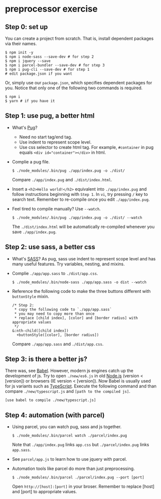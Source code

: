 # preprocessor exercise

## Step 0: set up

You can create a project from scratch.  That is, install dependent packages via their names.

```
$ npm init -y
$ npm i node-sass --save-dev # for step 2
$ npm i jquery --save
$ npm i parcel-bundler --save-dev # for step 3
$ npm i pug-cli --save-dev # for step 1
# edit package.json if you want
```

Or, simply use our `package.json`, which specifies dependent packages for you. Notice that only one of the following two commands is required.

```
$ npm i
$ yarn # if you have it
```

## Step 1: use pug, a better html

* What's [Pug](https://pugjs.org/language/tags.html)?
  * Need no start tag/end tag.
  * Use indent to represent scope level.
  * Use css selector to create html tag. For example, `#container` in pug equals `<div id="container"></div>` in html.

* Complie a pug file.

  ```
  $ ./node_modules/.bin/pug ./app/index.pug -o ./dist/
  ```

  Compare `./app/index.pug` and `./dist/index.html`.

* Insert a `<h2>Hello world!</h2>` equivalent into `./app/index.pug` and follow instructions beginning with `Step 1`. In `vi`, try pressing `/` key to search text. Remember to re-compile once you edit `./app/index.pug`.

* Feel tired to compile manually? Use `--watch`.

  ```
  $ ./node_modules/.bin/pug ./app/index.pug -o ./dist/ --watch
  ```

  The `./dist/index.html` will be automatically re-compiled whenever you save `./app/index.pug`.

## Step 2: use sass, a better css

* What's [SASS](https://sass-lang.com/guide)? As pug, sass use indent to represent scope level and has many useful features. Try variables, nesting, and mixins.

* Complie `./app/app.sass` to `./dist/app.css`.

  ```
  $ ./node_modules/.bin/node-sass ./app/app.sass -o dist --watch
  ```

* Reference the following code to make the three buttons different with `buttonStyle` mixin.

  ```
  /* Step 2:
   * copy the following code to `./app/app.sass`
   * you may need to copy more than once
   * replace [child index], [color] and [border radius] with appropriate values
   */
  &:nth-child([child index])
    +buttonStyle([color], [border radius])
  ```

  Compare `./app/app.sass` and `./dist/app.css`.

## Step 3: is there a better js?

There was, see [Babel](https://babeljs.io/). However, modern js engines catch up the development of js. Try to open `./new/es6.js` in old [Node.js](https://nodejs.org/en/) (version < [version]) or browsers (IE version < [version]). Now Babel is usually used for js variants such as [TypeScript](https://www.typescriptlang.org/). Execute the following command and than compare `./new/typescript.js` and `[path to the compiled js]`.

```
[use babel to compile ./new/typescript.js]
```

## Step 4: automation (with parcel)

* Using parcel, you can watch pug, sass and js together.

  ```
  $ ./node_modules/.bin/parcel watch ./parcel/index.pug
  ```

  Note that `./app/index.pug` links `app.css` but `./parcel/index.pug` links `app.sass`.

* See `parcel/app.js` to learn how to use jquery with parcel.

* Automation tools like parcel do more than just preprocessing.

  ```
  $ ./node_modules/.bin/parcel ./parcel/index.pug --port [port]
  ```

  Open `http://[host]:[port]` in your broser. Remember to replace [host] and [port] to appropriate values.
